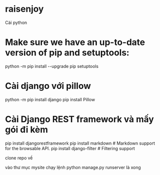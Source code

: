 # raisenjoy
Cài python

# Make sure we have an up-to-date version of pip and setuptools:
python -m pip install --upgrade pip setuptools

# Cài django với pillow
python -m pip install django
pip install Pillow

# Cài Django REST framework và mấy gói đi kèm
pip install djangorestframework
pip install markdown       # Markdown support for the browsable API.
pip install django-filter  # Filtering support

clone repo về

vào thư mục mysite chạy lệnh python manage.py runserver là xong
